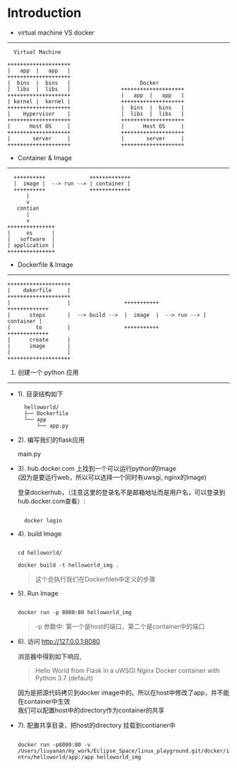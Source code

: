 # Introduction

* virtual machine VS docker
---------------------------
    
      Virtual Machine
    
    ++++++++++++++++++++
    |   app  |   app   |                      
    ++++++++++++++++++++
    |  bins  |  bins   |                      Docker
    |  libs  |  libs   |                ++++++++++++++++++++
    ++++++++++++++++++++                |   app  |   app   |
    | kernel |  kernel |                ++++++++++++++++++++
    ++++++++++++++++++++                |  bins  |  bins   |
    |    Hypervisor    |                |  libs  |  libs   |
    ++++++++++++++++++++                ++++++++++++++++++++
    |      Host OS     |                |      Host OS     |
    ++++++++++++++++++++                ++++++++++++++++++++
    |       server     |                |       server     |
    ++++++++++++++++++++                ++++++++++++++++++++


* Container & Image
---------------------------

      ++++++++++              +++++++++++++
      |  image |  --> run --> | container |  
      ++++++++++              +++++++++++++
          |
          v
       contian
          |
          v
    +++++++++++++++
    |     os      |
    |   software  |
    | application |
    +++++++++++++++ 

* Dockerfile & Image
---------------------------

    ++++++++++++++++++++
    |    dokerfile     | 
    ++++++++++++++++++++
    |                  |                 +++++++++++              +++++++++++++
    |      steps       |  --> build -->  |  image  |  --> run --> | container |
    |        to        |                 +++++++++++              +++++++++++++
    |      create      |
    |      image       |
    |                  |
    ++++++++++++++++++++

1. 创建一个 python 应用
--------------------

* 1). 目录结构如下

        helloworld/
        ├── Dockerfile
        └── app
            └── app.py

* 2). 编写我们的flask应用
  
  main.py

* 3). hub.docker.com 上找到一个可以运行python的Image<br>
  (因为是要运行web，所以可以选择一个同时有uwsgi, nginx的Image)
  
  登录dockerhub，（注意这里的登录名不是邮箱地址而是用户名，可以登录到hub.docker.com查看）:

  <code>
    docker login
  </code>

* 4). build Image
  
  <code>
  cd helloworld/<br>
  docker build -t helloworld_img .
  </code>

  > 这个会执行我们在Dockerfileh中定义的步骤

* 5). Run Image

  <code>
  docker run -p 8080:80 helloworld_img
  </code>

  > -p 参数中: 第一个是host的端口，第二个是container中的端口

* 6). 访问 http://127.0.0.1:8080

  浏览器中得到如下响应, 
  
  > Hello World from Flask in a uWSGI Nginx Docker container with Python 3.7 (default)

  因为是把源代码拷贝到docker image中的。所以在host中修改了app，并不能在container中生效<br>
  我们可以配置host中的directory作为container的共享

* 7). 配置共享目录，把host的directory 挂载到contianer中

  <code>
  docker run -p8080:80 -v /Users/liuyanan/my_work/Eclipse_Space/linux_playground.git/docker/intro/helloworld/app:/app helloworld_img
  </code>

  

  